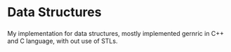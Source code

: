 # Data Structures
###
My implementation for data structures, mostly implemented gernric in C++ and C language, with out use of STLs.
